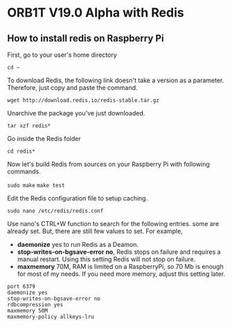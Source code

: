 # ORB1T V19.0 Alpha with Redis

## How to install redis on Raspberry Pi

First, go to your user's home directory

```cd ~```

To download Redis, the following link doesn't take a version as a parameter. Therefore, just copy and paste the command.

```wget http://download.redis.io/redis-stable.tar.gz```

Unarchive the package you've just downloaded.

```tar xzf redis*```

Go inside the Redis folder

```cd redis*```

Now let's build Redis from sources on your Raspberry Pi with following commands.

```sudo make```
```make test```

Edit the Redis configuration file to setup caching.

```sudo nano /etc/redis/redis.conf```

Use nano's CTRL+W function to search for the following entries. some are already set. But, there are still few values to set. For example,

- **daemonize** yes to run Redis as a Deamon.
- **stop-writes-on-bgsave-error no**, Redis stops on failure and requires a manual restart. Using this setting Redis will not stop on failure.
- **maxmemory** 70M, RAM is limited on a RaspberryPi, so 70 Mb is enough for most of my needs. If you need more memory, adjust this setting later.

```bind 127.0.0.1
port 6379
daemonize yes
stop-writes-on-bgsave-error no
rdbcompression yes
maxmemory 50M
maxmemory-policy allkeys-lru
```